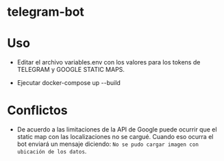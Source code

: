 # telegram-bot

Uso
=====

* Editar el archivo variables.env con los valores para los tokens de TELEGRAM y GOOGLE STATIC MAPS.

* Ejecutar docker-compose up --build


Conflictos
=======

* De acuerdo a las limitaciones de la API de Google puede ocurrir que el static map con las localizaciones no se cargué. Cuando eso ocurra el bot enviará un mensaje diciendo: `No se pudo cargar imagen con ubicación de los datos`.
